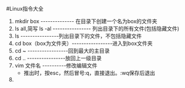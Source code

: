 #Linux指令大全
1. mkdir box -------------- 在目录下创建一个名为box的文件夹
2. ls all,简写 ls -al ---------------- 列出目录下的所有文件(包括隐藏文件)
3. ls ----------------列出目录下的文件，不包括隐藏文件
4. cd box（box为文件夹）-----------------进入到box文件夹
5. cd ~ -----------------回到最大的主目录
6. cd .. ----------------放回上一级目录
7. vim 文件名 ----------修改编辑文件
	- 推出时，按esc，然后冒号:q，直接退出。:wq保存后退出
8.
